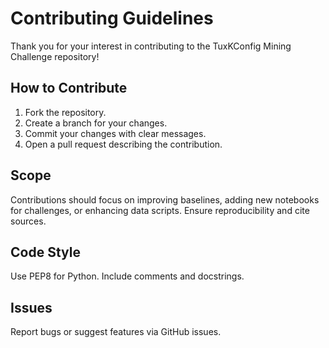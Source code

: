 # Contributing Guidelines

Thank you for your interest in contributing to the TuxKConfig Mining Challenge repository!

## How to Contribute
1. Fork the repository.
2. Create a branch for your changes.
3. Commit your changes with clear messages.
4. Open a pull request describing the contribution.

## Scope
Contributions should focus on improving baselines, adding new notebooks for challenges, or enhancing data scripts. Ensure reproducibility and cite sources.

## Code Style
Use PEP8 for Python. Include comments and docstrings.

## Issues
Report bugs or suggest features via GitHub issues.
